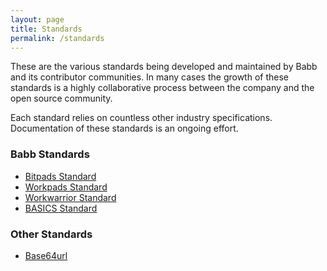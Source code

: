 ```yaml
---
layout: page
title: Standards
permalink: /standards
---
```



<div class="home-columns">
  <div class="column-left">
<div class="home">
<p>These are the various standards being developed and maintained by Babb and its contributor communities. In many cases the growth of these standards is a highly collaborative process between the company and the open source community.</p>
<p>Each standard relies on countless other industry specifications. Documentation of these standards is an ongoing effort.</p>

 
</div>
</div>


 <div class="column-right">
<h3>Babb Standards</h3>
<ul>
    <li>
      <a href="https://bitpads.babb.tel">Bitpads Standard</a></li>
    <li>
      <a href="https://workpads.babb.tel">Workpads Standard</a></li>
    <li>
      <a href="https://workwarrior.babb.tel">Workwarrior Standard</a></li>
    <li>
      <a href="https://basicse.babb.tel">BASICS Standard</a></li>
</ul>
<h3>Other Standards</h3>
<ul>
    <li>
      <a href="https://base64.guru/standards/base64url">Base64url</a></li>
</ul>
  </div>
</div>